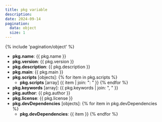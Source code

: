```yaml
---
title: pkg variable
description: 
date: 2024-09-14
pagination:
  data: object
  size: 1
---
```

{% include 'pagination/object' %}

- **pkg.name**: {{ pkg.name }}
- **pkg.version**: {{ pkg.version }}
- **pkg.description**: {{ pkg.description }}
- **pkg.main**: {{ pkg.main }}
- **pkg.scripts** [objects]:
  {% for item in pkg.scripts %}
  - **pkg.scripts** [array] {{ item | join: ": " }}
  {% endfor %}
- **pkg.keywords** [array]: {{ pkg.keywords | join: ", " }}
- **pkg.author**: {{ pkg.author }}
- **pkg.license**: {{ pkg.license }}
- **pkg.devDependencies** [objects]:
  {% for item in pkg.devDependencies %}
  - **pkg.devDependencies**: {{ item }}
  {% endfor %}